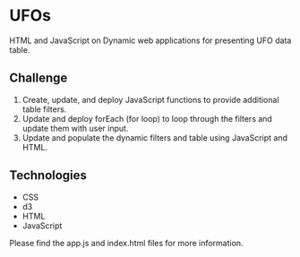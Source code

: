 # UFOs
HTML and JavaScript on Dynamic web applications for presenting UFO data table.

## Challenge

1. Create, update, and deploy JavaScript functions to provide additional table filters.
2. Update and deploy forEach (for loop) to loop through the filters and update them with user input.
3. Update and populate the dynamic filters and table using JavaScript and HTML.

## Technologies

- CSS
- d3
- HTML
- JavaScript

Please find the app.js and index.html files for more information.
